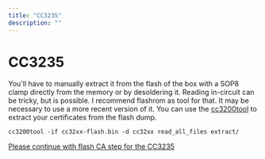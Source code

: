 ```yaml
---
title: "CC3235"
description: ""
---
```


# CC3235
You'll have to manually extract it from the flash of the box with a SOP8 clamp directly from the memory or by desoldering it. Reading in-circuit can be tricky, but is possible. I recommend flashrom as tool for that. It may be necessary to use a more recent version of it.
You can use the [cc3200tool](https://github.com/toniebox-reverse-engineering/cc3200tool) to extract your certificates from the flash dump.
```
cc3200tool -if cc32xx-flash.bin -d cc32xx read_all_files extract/
```

[Please continue with flash CA step for the CC3235](../../flash-ca/cc3235)

